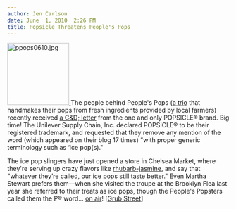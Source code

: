 ```yaml
---
author: Jen Carlson
date: June  1, 2010  2:26 PM
title: Popsicle Threatens People's Pops
---
```


<p><span class="mt-enclosure mt-enclosure-image" style="display: inline;"> <a href="https://web.archive.org/web/20120119081850/http://gothamist.com/attachments/arts_jen/ppops0610.jpg"> <img alt="ppops0610.jpg" src="https://web.archive.org/web/20120119081850im_/http://gothamist.com/assets_c/2010/06/ppops0610-thumb-120x121-513294.jpg" width="140" height="141" class="image-left"> </a> </span>The people behind People&apos;s Pops (<a href="https://web.archive.org/web/20120119081850/http://gothamist.com/2009/07/15/david_joel_nathalie_peoples_popsicl.php">a trio</a> that handmakes their pops from fresh ingredients provided by local farmers) recently received <a href="https://web.archive.org/web/20120119081850/http://peoplespops.blogspot.com/2010/05/cease-and-desist.html">a C&amp;D; letter</a> from the one and only POPSICLE&#xAE; brand. Big time! The Unilever Supply Chain, Inc. declared POPSICLE&#xAE; to be their registered trademark, and requested that they remove any mention of the word (which appeared on their blog 17 times) &quot;with proper generic terminology such as &#x2018;ice pop(s).&quot; </p>

<p>The ice pop slingers have just opened a store in Chelsea Market, where they&apos;re serving up crazy flavors like <a href="https://web.archive.org/web/20120119081850/http://twitter.com/peoplespops/status/15059141771">rhubarb-jasmine</a>, and say that &quot;whatever they&#x2019;re called, our ice pops still taste better.&quot; Even Martha Stewart prefers them&#x2014;when she visited the troupe at the Brooklyn Flea last year she referred to their treats as ice pops, though the People&apos;s Popsters called them the P&#xAE; word... <a href="https://web.archive.org/web/20120119081850/http://www.youtube.com/watch?v=agLOzmXJOXI">on air</a>! [<a href="https://web.archive.org/web/20120119081850/http://newyork.grubstreet.com/2010/06/freeze_stick_em_up_unilever_bu.html">Grub Street</a>]</p>